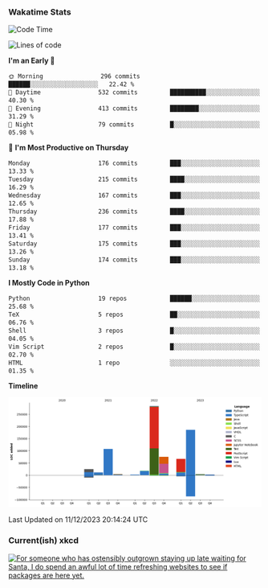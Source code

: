 ### Wakatime Stats
<!--START_SECTION:waka-->
![Code Time](http://img.shields.io/badge/Code%20Time-2%2C208%20hrs%202%20mins-blue)

![Lines of code](https://img.shields.io/badge/From%20Hello%20World%20I%27ve%20Written-785.2%20thousand%20lines%20of%20code-blue)

**I'm an Early 🐤** 

```text
🌞 Morning                296 commits         ██████░░░░░░░░░░░░░░░░░░░   22.42 % 
🌆 Daytime                532 commits         ██████████░░░░░░░░░░░░░░░   40.30 % 
🌃 Evening                413 commits         ████████░░░░░░░░░░░░░░░░░   31.29 % 
🌙 Night                  79 commits          █░░░░░░░░░░░░░░░░░░░░░░░░   05.98 % 
```
📅 **I'm Most Productive on Thursday** 

```text
Monday                   176 commits         ███░░░░░░░░░░░░░░░░░░░░░░   13.33 % 
Tuesday                  215 commits         ████░░░░░░░░░░░░░░░░░░░░░   16.29 % 
Wednesday                167 commits         ███░░░░░░░░░░░░░░░░░░░░░░   12.65 % 
Thursday                 236 commits         ████░░░░░░░░░░░░░░░░░░░░░   17.88 % 
Friday                   177 commits         ███░░░░░░░░░░░░░░░░░░░░░░   13.41 % 
Saturday                 175 commits         ███░░░░░░░░░░░░░░░░░░░░░░   13.26 % 
Sunday                   174 commits         ███░░░░░░░░░░░░░░░░░░░░░░   13.18 % 
```


**I Mostly Code in Python** 

```text
Python                   19 repos            ██████░░░░░░░░░░░░░░░░░░░   25.68 % 
TeX                      5 repos             ██░░░░░░░░░░░░░░░░░░░░░░░   06.76 % 
Shell                    3 repos             █░░░░░░░░░░░░░░░░░░░░░░░░   04.05 % 
Vim Script               2 repos             █░░░░░░░░░░░░░░░░░░░░░░░░   02.70 % 
HTML                     1 repo              ░░░░░░░░░░░░░░░░░░░░░░░░░   01.35 % 
```



**Timeline**

![Lines of Code chart](https://raw.githubusercontent.com/joshuajeschek/joshuajeschek/main/assets/bar_graph.png)


 Last Updated on 11/12/2023 20:14:24 UTC
<!--END_SECTION:waka-->

### Current(ish) xkcd
<a id="xkcd-a" title="For someone who has ostensibly outgrown staying up late waiting for Santa, I do spend an awful lot of time refreshing websites to see if packages are here yet." href="https://www.xkcd.com" target="_blank">
        <img align="center" id="xkcd-img" src="https://imgs.xkcd.com/comics/snow.png" alt="For someone who has ostensibly outgrown staying up late waiting for Santa, I do spend an awful lot of time refreshing websites to see if packages are here yet." height=300 />
</a>
